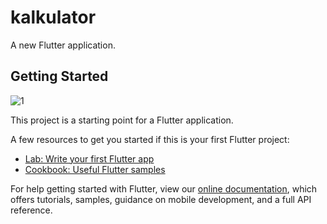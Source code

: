 # kalkulator

A new Flutter application.

## Getting Started
![1](https://user-images.githubusercontent.com/80736463/113502903-0e54d280-9559-11eb-941c-d4b646a0a35b.png)


This project is a starting point for a Flutter application.

A few resources to get you started if this is your first Flutter project:

- [Lab: Write your first Flutter app](https://flutter.dev/docs/get-started/codelab)
- [Cookbook: Useful Flutter samples](https://flutter.dev/docs/cookbook)

For help getting started with Flutter, view our
[online documentation](https://flutter.dev/docs), which offers tutorials,
samples, guidance on mobile development, and a full API reference.
